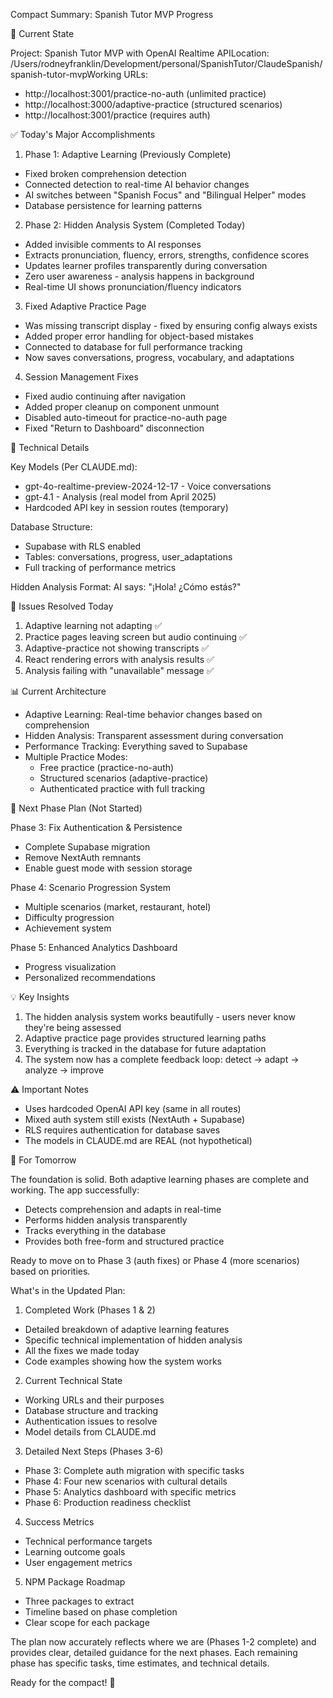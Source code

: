 Compact Summary: Spanish Tutor MVP Progress

  📍 Current State

  Project: Spanish Tutor MVP with OpenAI Realtime APILocation: /Users/rodneyfranklin/Development/personal/SpanishTutor/ClaudeSpanish/spanish-tutor-mvpWorking 
  URLs:
  - http://localhost:3001/practice-no-auth (unlimited practice)
  - http://localhost:3000/adaptive-practice (structured scenarios)
  - http://localhost:3001/practice (requires auth)

  ✅ Today's Major Accomplishments

  1. Phase 1: Adaptive Learning (Previously Complete)

  - Fixed broken comprehension detection
  - Connected detection to real-time AI behavior changes
  - AI switches between "Spanish Focus" and "Bilingual Helper" modes
  - Database persistence for learning patterns

  2. Phase 2: Hidden Analysis System (Completed Today)

  - Added invisible <!--ANALYSIS:...--> comments to AI responses
  - Extracts pronunciation, fluency, errors, strengths, confidence scores
  - Updates learner profiles transparently during conversation
  - Zero user awareness - analysis happens in background
  - Real-time UI shows pronunciation/fluency indicators

  3. Fixed Adaptive Practice Page

  - Was missing transcript display - fixed by ensuring config always exists
  - Added proper error handling for object-based mistakes
  - Connected to database for full performance tracking
  - Now saves conversations, progress, vocabulary, and adaptations

  4. Session Management Fixes

  - Fixed audio continuing after navigation
  - Added proper cleanup on component unmount
  - Disabled auto-timeout for practice-no-auth page
  - Fixed "Return to Dashboard" disconnection

  🔧 Technical Details

  Key Models (Per CLAUDE.md):
  - gpt-4o-realtime-preview-2024-12-17 - Voice conversations
  - gpt-4.1 - Analysis (real model from April 2025)
  - Hardcoded API key in session routes (temporary)

  Database Structure:
  - Supabase with RLS enabled
  - Tables: conversations, progress, user_adaptations
  - Full tracking of performance metrics

  Hidden Analysis Format:
  AI says: "¡Hola! ¿Cómo estás?"
  <!--ANALYSIS:pronunciation=good,fluency=developing,errors=[],strengths=[greeting],confidence=0.8-->

  🐛 Issues Resolved Today

  1. Adaptive learning not adapting ✅
  2. Practice pages leaving screen but audio continuing ✅
  3. Adaptive-practice not showing transcripts ✅
  4. React rendering errors with analysis results ✅
  5. Analysis failing with "unavailable" message ✅

  📊 Current Architecture

  - Adaptive Learning: Real-time behavior changes based on comprehension
  - Hidden Analysis: Transparent assessment during conversation
  - Performance Tracking: Everything saved to Supabase
  - Multiple Practice Modes:
    - Free practice (practice-no-auth)
    - Structured scenarios (adaptive-practice)
    - Authenticated practice with full tracking

  🚀 Next Phase Plan (Not Started)

  Phase 3: Fix Authentication & Persistence
  - Complete Supabase migration
  - Remove NextAuth remnants
  - Enable guest mode with session storage

  Phase 4: Scenario Progression System
  - Multiple scenarios (market, restaurant, hotel)
  - Difficulty progression
  - Achievement system

  Phase 5: Enhanced Analytics Dashboard
  - Progress visualization
  - Personalized recommendations

  💡 Key Insights

  1. The hidden analysis system works beautifully - users never know they're being assessed
  2. Adaptive practice page provides structured learning paths
  3. Everything is tracked in the database for future adaptation
  4. The system now has a complete feedback loop: detect → adapt → analyze → improve

  ⚠️ Important Notes

  - Uses hardcoded OpenAI API key (same in all routes)
  - Mixed auth system still exists (NextAuth + Supabase)
  - RLS requires authentication for database saves
  - The models in CLAUDE.md are REAL (not hypothetical)

  📝 For Tomorrow

  The foundation is solid. Both adaptive learning phases are complete and working. The app successfully:
  - Detects comprehension and adapts in real-time
  - Performs hidden analysis transparently
  - Tracks everything in the database
  - Provides both free-form and structured practice

  Ready to move on to Phase 3 (auth fixes) or Phase 4 (more scenarios) based on priorities.

  What's in the Updated Plan:

  1. Completed Work (Phases 1 & 2)

  - Detailed breakdown of adaptive learning features
  - Specific technical implementation of hidden analysis
  - All the fixes we made today
  - Code examples showing how the system works

  2. Current Technical State

  - Working URLs and their purposes
  - Database structure and tracking
  - Authentication issues to resolve
  - Model details from CLAUDE.md

  3. Detailed Next Steps (Phases 3-6)

  - Phase 3: Complete auth migration with specific tasks
  - Phase 4: Four new scenarios with cultural details
  - Phase 5: Analytics dashboard with specific metrics
  - Phase 6: Production readiness checklist

  4. Success Metrics

  - Technical performance targets
  - Learning outcome goals
  - User engagement metrics

  5. NPM Package Roadmap

  - Three packages to extract
  - Timeline based on phase completion
  - Clear scope for each package

  The plan now accurately reflects where we are (Phases 1-2 complete) and provides clear, detailed guidance for the next phases. Each remaining phase has
  specific tasks, time estimates, and technical details.

  Ready for the compact! 🚀